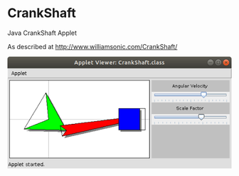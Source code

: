 # CrankShaft
Java CrankShaft Applet

As described at http://www.williamsonic.com/CrankShaft/

![Screen Capture](CrankShaft.png "CrankShaft")
